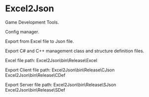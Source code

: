 # Excel2Json
Game Development Tools.

Config manager.

Export from Excel file to Json file.

Export C# and C++ management class and structure definition files.

Excel file path:
Excel2Json\bin\Release\Excel


Export Client file path:
Excel2Json\bin\Release\CJson
Excel2Json\bin\Release\CDef


Export Server file path:
Excel2Json\bin\Release\SJson
Excel2Json\bin\Release\SDef

